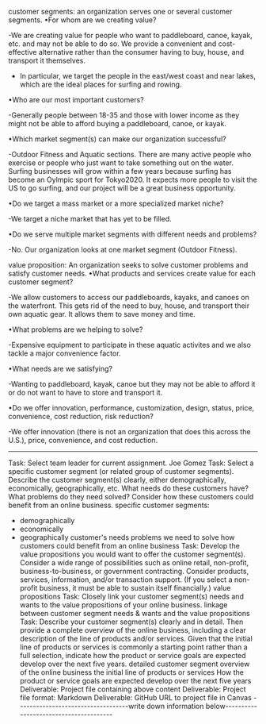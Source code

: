 customer segments: an organization serves one or several customer segments.
•For whom are we creating value?

  -We are creating value for people who want to paddleboard, canoe, kayak, etc. and may not be able to do so. We provide a convenient and cost-effective alternative rather than the consumer having to buy, house, and transport it themselves.
  - In particular, we target the people in the east/west coast and near lakes, which are the ideal places for surfing and rowing.
  
•Who are our most important customers?

  -Generally people between 18-35 and those with lower income as they might not be able to afford buying a paddleboard, canoe, or kayak.
  
•Which market segment(s) can make our organization successful?

  -Outdoor Fitness and Aquatic sections. There are many active people who exercise or people who just want to take something out on the water.
  Surfing businesses will grow within a few years because surfing has become an Oylmpic sport for Tokyo2020. It expects more people to visit the US to go surfing, and our project will be a great business opportunity.

•Do we target a mass market or a more specialized market niche?

  -We target a niche market that has yet to be filled.

•Do we serve multiple market segments with different needs and problems?

  -No. Our organization looks at one market segment (Outdoor Fitness).

value proposition: An organization seeks to solve customer problems and satisfy customer needs.
•What products and services create value for each customer segment?

  -We allow customers to access our paddleboards, kayaks, and canoes on the waterfront. This gets rid of the need to buy, house, and transport their own aquatic gear. It allows them to save money and time.

•What problems are we helping to solve?

  -Expensive equipment to participate in these aquatic activites and we also tackle a major convenience factor.

•What needs are we satisfying?

  -Wanting to paddleboard, kayak, canoe but they may not be able to afford it or do not want to have to store and transport it.

•Do we offer innovation, performance, customization, design, status, price, convenience, cost reduction, risk reduction?

  -We offer innovation (there is not an organization that does this across the U.S.), price, convenience, and cost reduction.

---------------------------------------------------------------------------------------------------------------------------
Task: Select team leader for current assignment.
Joe Gomez
Task: Select a specific customer segment (or related group of customer segments). Describe the customer segment(s) clearly, either demographically, economically, geographically, etc. What needs do these customers have? What problems do they need solved? Consider how these customers could benefit from an online business.
specific customer segments:
- demographically
- economically
- geographically
customer's needs 
problems we need to solve
how customers could benefit from an online business
Task: Develop the value propositions you would want to offer the customer segment(s). Consider a wide range of possibilities such as online retail, non-profit, business-to-business, or government contracting. Consider products, services, information, and/or transaction support. (If you select a non-profit business, it must be able to sustain itself financially.)
value propositions
Task: Closely link your customer segment(s) needs and wants to the value propositions of your online business.
linkage between customer segment needs & wants and the value propositions
Task: Describe your customer segment(s) clearly and in detail. Then provide a complete overview of the online business, including a clear description of the line of products and/or services. Given that the initial line of products or services is commonly a starting point rather than a full selection, indicate how the product or service goals are expected develop over the next five years.
detailed customer segment
overview of the online business
the initial line of products or services
How the product or service goals are expected develop over the next five years
Deliverable: Project file containing above content
Deliverable: Project file format: Markdown
Deliverable: GitHub URL to project file in Canvas
-----------------------------------write down information below---------------------------------------

